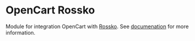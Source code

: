 # OpenCart Rossko

Module for integration OpenCart with [Rossko][1]. See [documenation][2] for more information.

[1]: http://rossko.ru/
[2]: docs/
